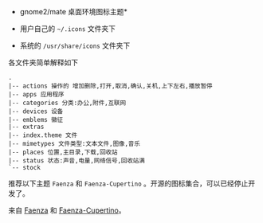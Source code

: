 * gnome2/mate 桌面环境图标主题*


* 用户自己的 `~/.icons` 文件夹下
* 系统的 `/usr/share/icons` 文件夹下

各文件夹简单解释如下

```
.
|-- actions 操作的 增加删除,打开,取消,确认,关机,上下左右,播放暂停
|-- apps 应用程序
|-- categories 分类:办公,附件,互联网
|-- devices 设备
|-- emblems 徽征
|-- extras
|-- index.theme 文件
|-- mimetypes 文件类型:文本文件,图像,音乐
|-- places 位置,主目录,下载,回收站
|-- status 状态:声音,电量,网络信号,回收站满
`-- stock
```

推荐以下主题 `Faenza` 和 `Faenza-Cupertino` 。开源的图标集合，可以已经停止开发了。

来自 [Faenza](http://gnome-look.org/content/show.php/?content=128143) 和  [Faenza-Cupertino](http://gnome-look.org/content/show.php/Faenza-Cupertino?content=129008)。
